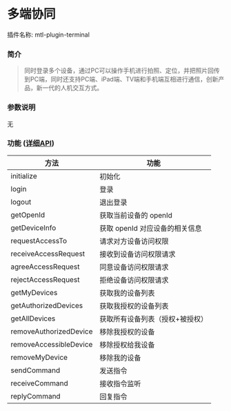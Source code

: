 # 多端协同
插件名称: mtl-plugin-terminal
### 简介
> 同时登录多个设备，通过PC可以操作手机进行拍照、定位，并把照片回传到PC端，同时还支持PC端、iPad端、TV端和手机端互相进行通信，创新产品，新一代的人机交互方式。

### 参数说明
无

### 功能 ([详细API](http://mtlapidocs201908061404.test.app.yyuap.com/0401-mtlcoop-api))
方法 | 功能
---|---
initialize | 初始化
login | 登录
logout | 退出登录
getOpenId | 获取当前设备的 openId
getDeviceInfo | 获取 openId 对应设备的相关信息
requestAccessTo | 请求对方设备访问权限
receiveAccessRequest | 接收到设备访问权限请求
agreeAccessRequest | 同意设备访问权限请求
rejectAccessRequest | 拒绝设备访问权限请求
getMyDevices | 获取我的设备列表
getAuthorizedDevices | 获取我授权的设备列表
getAllDevices | 获取所有设备列表（授权+被授权）
removeAuthorizedDevice | 移除我授权的设备
removeAccessibleDevice | 移除授权给我设备
removeMyDevice | 移除我的设备
sendCommand | 发送指令
receiveCommand | 接收指令监听
replyCommand | 回复指令
